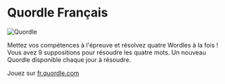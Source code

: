 # Quordle Français

![Quordle](https://fr.quordle.com/quordle-banner-1200-fr.png)

Mettez vos compétences à l'épreuve et résolvez quatre Wordles à la fois ! Vous avez 9 suppositions pour résoudre les quatre mots. Un nouveau Quordle disponible chaque jour à résoudre.

Jouez sur [fr.quordle.com](https://fr.quordle.com)
